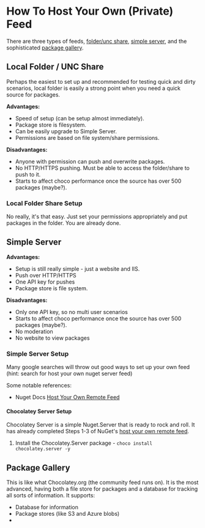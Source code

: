 # How To Host Your Own (Private) Feed

There are three types of feeds, [folder/unc share](#local-folder--unc-share), [simple server](#simple-server), and the sophisticated [package gallery](#package-gallery).

## Local Folder / UNC Share
Perhaps the easiest to set up and recommended for testing quick and dirty scenarios, local folder is easily a strong point when you need a quick source for packages.

**Advantages:**
* Speed of setup (can be setup almost immediately).
* Package store is filesystem.
* Can be easily upgrade to Simple Server.
* Permissions are based on file system/share permissions.

**Disadvantages:**
* Anyone with permission can push and overwrite packages.
* No HTTP/HTTPS pushing. Must be able to access the folder/share to push to it. 
* Starts to affect choco performance once the source has over 500 packages (maybe?).

### Local Folder Share Setup

No really, it's that easy. Just set your permissions appropriately and put packages in the folder. You are already done.

## Simple Server

**Advantages:**
* Setup is still really simple - just a website and IIS.
* Push over HTTP/HTTPS
* One API key for pushes
* Package store is file system.

**Disadvantages:**
* Only one API key, so no multi user scenarios
* Starts to affect choco performance once the source has over 500 packages (maybe?).
* No moderation
* No website to view packages


### Simple Server Setup

Many google searches will throw out good ways to set up your own feed (hint: search for host your own nuget server feed)

Some notable references:
 * Nuget Docs [Host Your Own Remote Feed](https://docs.nuget.org/Create/Hosting-Your-Own-NuGet-Feeds#creating-remote-feeds)

#### Chocolatey Server Setup
Chocolatey Server is a simple Nuget.Server that is ready to rock and roll. It has already completed Steps 1-3 of NuGet's [host your own remote feed](https://docs.nuget.org/Create/Hosting-Your-Own-NuGet-Feeds#creating-remote-feeds).

 1. Install the Chocolatey.Server package - `choco install chocolatey.server -y`

## Package Gallery
This is like what Chocolatey.org (the community feed runs on). It is the most advanced, having both a file store for packages and a database for tracking all sorts of information.
It supports:

 * Database for information
 * Package stores (like S3 and Azure blobs)
 *
